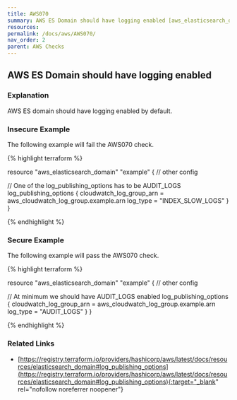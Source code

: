 ```yaml
---
title: AWS070
summary: AWS ES Domain should have logging enabled [aws_elasticsearch_domain] 
resources: 
permalink: /docs/aws/AWS070/
nav_order: 2
parent: AWS Checks
---
```


## AWS ES Domain should have logging enabled

### Explanation


AWS ES domain should have logging enabled by default.



### Insecure Example

The following example will fail the AWS070 check.

{% highlight terraform %}

resource "aws_elasticsearch_domain" "example" {
  // other config

  // One of the log_publishing_options has to be AUDIT_LOGS
  log_publishing_options {
    cloudwatch_log_group_arn = aws_cloudwatch_log_group.example.arn
    log_type                 = "INDEX_SLOW_LOGS"
  }
}

{% endhighlight %}



### Secure Example

The following example will pass the AWS070 check.

{% highlight terraform %}

resource "aws_elasticsearch_domain" "example" {
  // other config

  // At minimum we should have AUDIT_LOGS enabled
  log_publishing_options {
    cloudwatch_log_group_arn = aws_cloudwatch_log_group.example.arn
    log_type                 = "AUDIT_LOGS"
  }
}

{% endhighlight %}


### Related Links


- [https://registry.terraform.io/providers/hashicorp/aws/latest/docs/resources/elasticsearch_domain#log_publishing_options](https://registry.terraform.io/providers/hashicorp/aws/latest/docs/resources/elasticsearch_domain#log_publishing_options){:target="_blank" rel="nofollow noreferrer noopener"}

